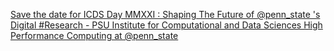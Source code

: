 [Save the date for ICDS Day MMXXI : Shaping The Future of @penn_state 's Digital #Research - PSU Institute for Computational and Data Sciences   High Performance Computing at @penn_state](https://qi.tc/qi/120623)